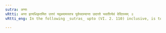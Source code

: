 ```yaml
---
sutra: अन्तः
vRtti: अन्त इत्यधिकृतमित उत्तरं यद्वक्ष्यामस्तत्र पूर्वपदस्यान्त उदात्तो भवतीत्येवं वेदितव्यम् ॥
vRtti_eng: In the following _sutras_ upto (VI. 2. 110) inclusive, is to be supplied the phrase 'the last syllable in a word standing in the Nominative case has the acute'.

---
```


